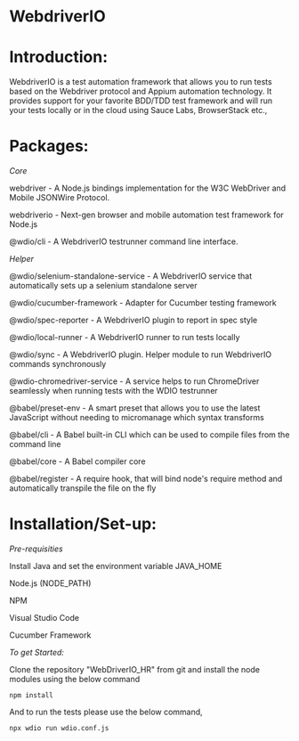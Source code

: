 # WebdriverIO

# Introduction:

WebdriverIO is a test automation framework that allows you to run tests based on the Webdriver protocol and Appium automation technology. It provides support for your favorite BDD/TDD test framework and will run your tests locally or in the cloud using Sauce Labs, BrowserStack etc.,

# Packages:

*Core*

webdriver - A Node.js bindings implementation for the W3C WebDriver and Mobile JSONWire Protocol.

webdriverio - Next-gen browser and mobile automation test framework for Node.js

@wdio/cli - A WebdriverIO testrunner command line interface.

*Helper*

@wdio/selenium-standalone-service - A WebdriverIO service that automatically sets up a selenium standalone server

@wdio/cucumber-framework - Adapter for Cucumber testing framework

@wdio/spec-reporter - A WebdriverIO plugin to report in spec style

@wdio/local-runner - A WebdriverIO runner to run tests locally

@wdio/sync - A WebdriverIO plugin. Helper module to run WebdriverIO commands synchronously

@wdio-chromedriver-service - A service helps to run ChromeDriver seamlessly when running tests with the WDIO testrunner

@babel/preset-env - A smart preset that allows you to use the latest JavaScript without needing to micromanage which syntax transforms

@babel/cli - A Babel built-in CLI which can be used to compile files from the command line

@babel/core - A Babel compiler core

@babel/register - A require hook, that will bind node's require method and automatically transpile the file on the fly

# Installation/Set-up:

*Pre-requisities*

Install Java and set the environment variable JAVA_HOME

Node.js (NODE_PATH)

NPM

Visual Studio Code

Cucumber Framework

*To get Started:*

Clone the repository "WebDriverIO_HR" from git and install the node modules using the below command

    npm install

And to run the tests please use the below command,

    npx wdio run wdio.conf.js
